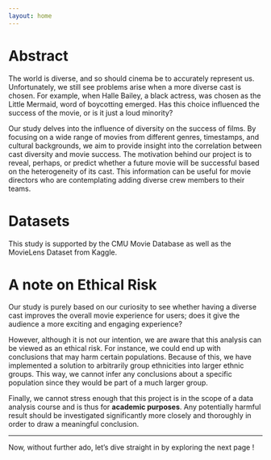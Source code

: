 ```yaml
---
layout: home
---
```


# Abstract

The world is diverse, and so should cinema be to accurately represent us. Unfortunately, we still see problems arise when a more diverse cast is chosen. For example, when Halle Bailey, a black actress, was chosen as the Little Mermaid, word of boycotting emerged. Has this choice influenced the success of the movie, or is it just a loud minority? 

Our study delves into the influence of diversity on the success of films. By focusing on a wide range of movies from different genres, timestamps, and cultural backgrounds, we aim to provide insight into the correlation between cast diversity and movie success. The motivation behind our project is to reveal, perhaps, or predict whether a future movie will be successful based on the heterogeneity of its cast. This information can be useful for movie directors who are contemplating adding diverse crew members to their teams.

# Datasets 

This study is supported by the CMU Movie Database as well as the MovieLens Dataset from Kaggle.

# A note on Ethical Risk

Our study is purely based on our curiosity to see whether having a diverse cast improves the overall movie experience for users; does it give the audience a more exciting and engaging experience?

However, although it is not our intention, we are aware that this analysis can be viewed as an ethical risk. For instance, we could end up with conclusions that may harm certain populations. Because of this, we have implemented a solution to arbitrarily group ethnicities into larger ethnic groups. This way, we cannot infer any conclusions about a specific population since they would be part of a much larger group.

Finally, we cannot stress enough that this project is in the scope of a data analysis course and is thus for **academic purposes**. Any potentially harmful result should be investigated significantly more closely and thoroughly in order to draw a meaningful conclusion.

---

Now, without further ado, let’s dive straight in by exploring the next page !
